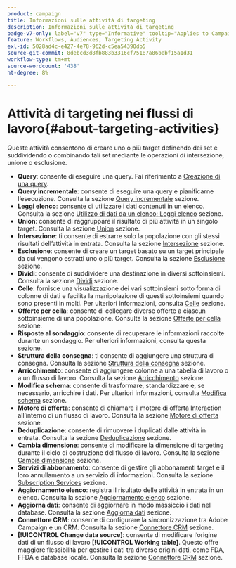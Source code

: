 ```yaml
---
product: campaign
title: Informazioni sulle attività di targeting
description: Informazioni sulle attività di targeting
badge-v7-only: label="v7" type="Informative" tooltip="Applies to Campaign Classic v7 only"
feature: Workflows, Audiences, Targeting Activity
exl-id: 5028ad4c-e427-4e78-962d-c5ea54390db5
source-git-commit: 8debcd3d8fb883b3316cf75187a86bebf15a1d31
workflow-type: tm+mt
source-wordcount: '438'
ht-degree: 8%

---
```


# Attività di targeting nei flussi di lavoro{#about-targeting-activities}



Queste attività consentono di creare uno o più target definendo dei set e suddividendo o combinando tali set mediante le operazioni di intersezione, unione o esclusione.

* **Query**: consente di eseguire una query. Fai riferimento a [Creazione di una query](query.md#creating-a-query).
* **Query incrementale**: consente di eseguire una query e pianificarne l’esecuzione. Consulta la sezione [Query incrementale](incremental-query.md) sezione.
* **Leggi elenco**: consente di utilizzare i dati contenuti in un elenco. Consulta la sezione [Utilizzo di dati da un elenco: Leggi elenco](../../platform/using/import-export-workflows.md#using-data-from-a-list--read-list) sezione.
* **Union**: consente di raggruppare il risultato di più attività in un singolo target. Consulta la sezione [Union](union.md) sezione.
* **Intersezione**: ti consente di estrarre solo la popolazione con gli stessi risultati dell’attività in entrata. Consulta la sezione [Intersezione](intersection.md) sezione.
* **Esclusione**: consente di creare un target basato su un target principale da cui vengono estratti uno o più target. Consulta la sezione [Esclusione](exclusion.md) sezione.
* **Dividi**: consente di suddividere una destinazione in diversi sottoinsiemi. Consulta la sezione [Dividi](split.md) sezione.
* **Celle**: fornisce una visualizzazione dei vari sottoinsiemi sotto forma di colonne di dati e facilita la manipolazione di questi sottoinsiemi quando sono presenti in molti. Per ulteriori informazioni, consulta [Celle](cells.md) sezione.
* **Offerte per cella**: consente di collegare diverse offerte a ciascun sottoinsieme di una popolazione. Consulta la sezione [Offerte per cella](offers-by-cell.md) sezione.
* **Risposte al sondaggio**: consente di recuperare le informazioni raccolte durante un sondaggio. Per ulteriori informazioni, consulta questa [sezione](../../surveys/using/getting-started-with-surveys.md).
* **Struttura della consegna**: ti consente di aggiungere una struttura di consegna. Consulta la sezione [Struttura della consegna](../../workflow/using/delivery-outline.md) sezione.
* **Arricchimento**: consente di aggiungere colonne a una tabella di lavoro o a un flusso di lavoro. Consulta la sezione [Arricchimento](../../workflow/using/enrichment.md) sezione.
* **Modifica schema**: consente di trasformare, standardizzare e, se necessario, arricchire i dati. Per ulteriori informazioni, consulta [Modifica schema](../../workflow/using/edit-schema.md) sezione.
* **Motore di offerta**: consente di chiamare il motore di offerta Interaction all’interno di un flusso di lavoro. Consulta la sezione [Motore di offerta](../../workflow/using/offer-engine.md) sezione.
* **Deduplicazione**: consente di rimuovere i duplicati dalle attività in entrata. Consulta la sezione [Deduplicazione](../../workflow/using/deduplication.md) sezione.
* **Cambia dimensione**: consente di modificare la dimensione di targeting durante il ciclo di costruzione del flusso di lavoro. Consulta la sezione [Cambia dimensione](../../workflow/using/change-dimension.md) sezione.
* **Servizi di abbonamento**: consente di gestire gli abbonamenti target e il loro annullamento a un servizio di informazioni. Consulta la sezione [Subscription Services](../../workflow/using/subscription-services.md) sezione.
* **Aggiornamento elenco**: registra il risultato delle attività in entrata in un elenco. Consulta la sezione [Aggiornamento elenco](../../workflow/using/list-update.md) sezione.
* **Aggiorna dati**: consente di aggiornare in modo massiccio i dati nel database. Consulta la sezione [Aggiorna dati](../../workflow/using/update-data.md) sezione.
* **Connettore CRM**: consente di configurare la sincronizzazione tra Adobe Campaign e un CRM. Consulta la sezione [Connettore CRM](../../workflow/using/crm-connector.md) sezione.
* **[!UICONTROL Change data source]**: consente di modificare l’origine dati di un flusso di lavoro **[!UICONTROL Working table]**. Questo offre maggiore flessibilità per gestire i dati tra diverse origini dati, come FDA, FFDA e database locale. Consulta la sezione [Connettore CRM](../../workflow/using/change-data-source.md) sezione.
